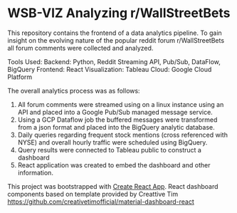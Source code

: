 # WSB-VIZ Analyzing r/WallStreetBets

This repository contains the frontend of a data analytics pipeline. To gain insight on the evolving nature of the popular
reddit forum r/WallStreetBets all forum comments were collected and analyzed. 

Tools Used:
Backend: Python, Reddit Streaming API, Pub/Sub, DataFlow, BigQuery
Frontend: React
Visualization: Tableau
Cloud: Google Cloud Platform

The overall analytics process was as follows: 

1. All forum comments were streamed using on a linux instance using an API and placed into a Google Pub/Sub managed message service.
2. Using a GCP Dataflow job the buffered messages were transformed from a json format and placed into the BigQuery analytic database.
3. Daily queries regarding frequent stock mentions (cross referenced with NYSE) and overall hourly traffic were scheduled using BigQuery.
4. Query results were connected to Tableau public to construct a dashboard
5. React application was created to embed the dashboard and other information.

This project was bootstrapped with [Create React App](https://github.com/facebookincubator/create-react-app).
React dashboard components based on template provided by Creattive Tim 
https://github.com/creativetimofficial/material-dashboard-react
